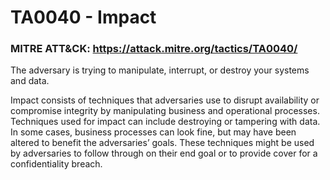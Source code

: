 # TA0040 - Impact

### MITRE ATT&CK: https://attack.mitre.org/tactics/TA0040/

The adversary is trying to manipulate, interrupt, or destroy your systems and data.

Impact consists of techniques that adversaries use to disrupt availability or compromise integrity by manipulating business and operational processes. Techniques used for impact can include destroying or tampering with data. In some cases, business processes can look fine, but may have been altered to benefit the adversaries’ goals. These techniques might be used by adversaries to follow through on their end goal or to provide cover for a confidentiality breach.